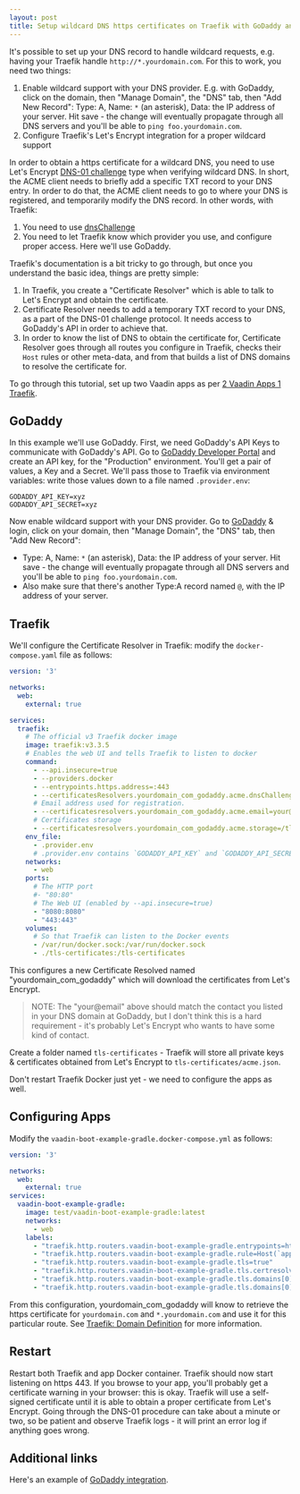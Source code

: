 ```yaml
---
layout: post
title: Setup wildcard DNS https certificates on Traefik with GoDaddy and Let's Encrypt
---
```


It's possible to set up your DNS record to handle wildcard requests, e.g. having your Traefik handle
`http://*.yourdomain.com`. For this to work, you need two things:

1. Enable wildcard support with your DNS provider.  E.g. with GoDaddy, click on the domain, then "Manage Domain",
   the "DNS" tab, then "Add New Record": Type: A, Name: `*` (an asterisk), Data: the IP address of your server. Hit save -
   the change will eventually propagate through all DNS servers and you'll be able to `ping foo.yourdomain.com`.
2. Configure Traefik's Let's Encrypt integration for a proper wildcard support

In order to obtain a https certificate for a wildcard DNS, you need to use Let's Encrypt [DNS-01 challenge](https://letsencrypt.org/docs/challenge-types/)
type when verifying wildcard DNS. In short, the ACME client needs to briefly add a specific TXT record to your DNS entry.
In order to do that, the ACME client needs to go to where your DNS is registered, and temporarily modify the DNS record.
In other words, with Traefik:

1. You need to use [dnsChallenge](https://doc.traefik.io/traefik/https/acme/#dnschallenge)
2. You need to let Traefik know which provider you use, and configure proper access. Here we'll use GoDaddy.

Traefik's documentation is a bit tricky to go through, but once you understand the basic idea,
things are pretty simple:

1. In Traefik, you create a "Certificate Resolver" which is able to talk to Let's Encrypt and obtain the certificate.
2. Certificate Resolver needs to add a temporary TXT record to your DNS, as a part of the DNS-01 challenge protocol.
   It needs access to GoDaddy's API in order to achieve that.
3. In order to know the list of DNS to obtain the certificate for, Certificate Resolver goes through
   all routes you configure in Traefik, checks their `Host` rules or other meta-data, and from
   that builds a list of DNS domains to resolve the certificate for.

To go through this tutorial, set up two Vaadin apps as per [2 Vaadin Apps 1 Traefik](../2-vaadin-apps-1-traefik/).

## GoDaddy

In this example we'll use GoDaddy. First, we need GoDaddy's API Keys to communicate with GoDaddy's API.
Go to [GoDaddy Developer Portal](https://developer.godaddy.com) and create an API key, for the
"Production" environment. You'll get a pair of values, a Key and a Secret. We'll pass those to Traefik
via environment variables: write those values down to a file named `.provider.env`:
```
GODADDY_API_KEY=xyz
GODADDY_API_SECRET=xyz
```

Now enable wildcard support with your DNS provider.  Go to [GoDaddy](https://godaddy.com) & login,
click on your domain, then "Manage Domain",
 the "DNS" tab, then "Add New Record":

* Type: A, Name: `*` (an asterisk), Data: the IP address of your server. Hit save -
   the change will eventually propagate through all DNS servers and you'll be able to `ping foo.yourdomain.com`.
* Also make sure that there's another Type:A record named `@`, with the IP address of your server.

## Traefik

We'll configure the Certificate Resolver in Traefik: modify the `docker-compose.yaml`
file as follows:

```yaml
version: '3'

networks:
  web:
    external: true

services:
  traefik:
    # The official v3 Traefik docker image
    image: traefik:v3.3.5
    # Enables the web UI and tells Traefik to listen to docker
    command:
      - --api.insecure=true
      - --providers.docker
      - --entrypoints.https.address=:443
      - --certificatesResolvers.yourdomain_com_godaddy.acme.dnsChallenge.provider=godaddy
      # Email address used for registration.
      - --certificatesresolvers.yourdomain_com_godaddy.acme.email=your@email
      # Certificates storage
      - --certificatesresolvers.yourdomain_com_godaddy.acme.storage=/tls-certificates/acme.json
    env_file:
      - .provider.env
      # .provider.env contains `GODADDY_API_KEY` and `GODADDY_API_SECRET`
    networks:
      - web
    ports:
      # The HTTP port
      #- "80:80"
      # The Web UI (enabled by --api.insecure=true)
      - "8080:8080"
      - "443:443"
    volumes:
      # So that Traefik can listen to the Docker events
      - /var/run/docker.sock:/var/run/docker.sock
      - ./tls-certificates:/tls-certificates
```

This configures a new Certificate Resolved named "yourdomain_com_godaddy" which
will download the certificates from Let's Encrypt.

> NOTE: The "your@email" above should match the contact you listed in your DNS domain at GoDaddy,
> but I don't think this is a hard requirement - it's probably Let's Encrypt who wants to have
> some kind of contact.

Create a folder named `tls-certificates` - Traefik will store all private keys & certificates
obtained from Let's Encrypt to `tls-certificates/acme.json`.

Don't restart Traefik Docker just yet - we need to configure the apps as well.

## Configuring Apps

Modify the `vaadin-boot-example-gradle.docker-compose.yml` as follows:
```yaml
version: '3'

networks:
  web:
    external: true
services:
  vaadin-boot-example-gradle:
    image: test/vaadin-boot-example-gradle:latest
    networks:
      - web
    labels:
      - "traefik.http.routers.vaadin-boot-example-gradle.entrypoints=https"
      - "traefik.http.routers.vaadin-boot-example-gradle.rule=Host(`app1.yourdomain.com`)"
      - "traefik.http.routers.vaadin-boot-example-gradle.tls=true"
      - "traefik.http.routers.vaadin-boot-example-gradle.tls.certresolver=yourdomain_com_godaddy"
      - "traefik.http.routers.vaadin-boot-example-gradle.tls.domains[0].main=yourdomain.com"
      - "traefik.http.routers.vaadin-boot-example-gradle.tls.domains[0].sans=*.yourdomain.com"
```

From this configuration, yourdomain_com_godaddy will know to retrieve the https certificate for
`yourdomain.com` and `*.yourdomain.com` and use it for this particular route.
See [Traefik: Domain Definition](https://doc.traefik.io/traefik/https/acme/#domain-definition)
for more information.

## Restart

Restart both Traefik and app Docker container. Traefik should now start listening on https 443.
If you browse to your app, you'll probably get a certificate warning in your browser:
this is okay. Traefik will use a self-signed certificate until it is able to obtain a proper
certificate from Let's Encrypt. Going through the DNS-01 procedure can take about a minute or two,
so be patient and observe Traefik logs - it will print an error log if anything goes wrong.

## Additional links

Here's an example of [GoDaddy integration](https://stackoverflow.com/questions/61234489/cannot-get-wildcard-certificate-with-traefik-v2-and-godaddy).

